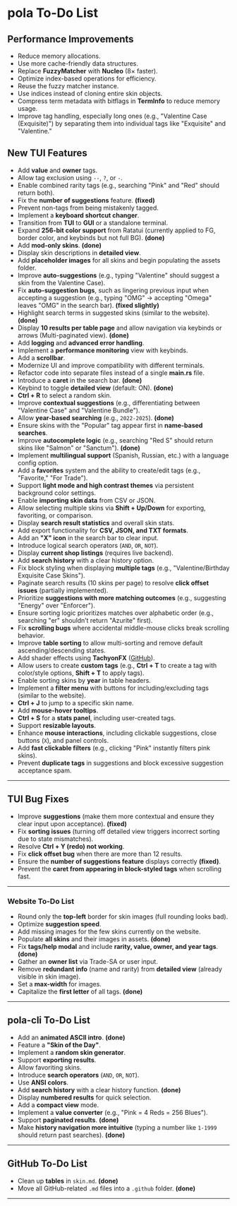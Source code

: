 # pola To-Do List

## Performance Improvements

- Reduce memory allocations.  
- Use more cache-friendly data structures.  
- Replace **FuzzyMatcher** with **Nucleo** (8× faster).  
- Optimize index-based operations for efficiency.  
- Reuse the fuzzy matcher instance.  
- Use indices instead of cloning entire skin objects.  
- Compress term metadata with bitflags in **TermInfo** to reduce memory usage.  
- Improve tag handling, especially long ones (e.g., "Valentine Case (Exquisite)") by separating them into individual tags like "Exquisite" and "Valentine."  

## New TUI Features

- Add **value** and **owner** tags.  
- Allow tag exclusion using `--`, `?`, or `-`.  
- Enable combined rarity tags (e.g., searching "Pink" and "Red" should return both).
- Fix the **number of suggestions** feature. **(fixed)**
- Prevent non-tags from being mistakenly tagged.
- Implement a **keyboard shortcut changer**.  
- Transition from **TUI** to **GUI** or a standalone terminal.  
- Expand **256-bit color support** from Ratatui (currently applied to FG, border color, and keybinds but not full BG). **(done)**
- Add **mod-only skins**. **(done)**
- Display skin descriptions in **detailed view**.
- Add **placeholder images** for all skins and begin populating the assets folder.
- Improve **auto-suggestions** (e.g., typing "Valentine" should suggest a skin from the Valentine Case).  
- Fix **auto-suggestion bugs**, such as lingering previous input when accepting a suggestion (e.g., typing "OMG" → accepting "Omega" leaves "OMG" in the search bar). **(fixed slightly)**
- Highlight search terms in suggested skins (similar to the website). **(done)**
- Display **10 results per table page** and allow navigation via keybinds or arrows (Multi-paginated view). **(done)**
- Add **logging** and **advanced error handling**.  
- Implement a **performance monitoring** view with keybinds.  
- Add a **scrollbar**.  
- Modernize UI and improve compatibility with different terminals.  
- Refactor code into separate files instead of a single **main.rs** file.
- Introduce a **caret** in the search bar. **(done)**
- Keybind to toggle **detailed view** (default: ON). **(done)**
- **Ctrl + R** to select a random skin.  
- Improve **contextual suggestions** (e.g., differentiating between "Valentine Case" and "Valentine Bundle").  
- Allow **year-based searching** (e.g., `2022-2025`). **(done)**
- Ensure skins with the "Popular" tag appear first in **name-based searches**.  
- Improve **autocomplete logic** (e.g., searching "Red S" should return skins like "Salmon" or "Sanctum"). **(done)**  
- Implement **multilingual support** (Spanish, Russian, etc.) with a language config option.  
- Add a **favorites** system and the ability to create/edit tags (e.g., "Favorite," "For Trade").  
- Support **light mode and high contrast themes** via persistent background color settings.  
- Enable **importing skin data** from CSV or JSON.  
- Allow selecting multiple skins via **Shift + Up/Down** for exporting, favoriting, or comparison.  
- Display **search result statistics** and overall skin stats.  
- Add export functionality for **CSV, JSON, and TXT formats**.  
- Add an **"X" icon** in the search bar to clear input.  
- Introduce logical search operators (`AND`, `OR`, `NOT`).  
- Display **current shop listings** (requires live backend).  
- Add **search history** with a clear history option.  
- Fix block styling when displaying **multiple tags** (e.g., "Valentine/Birthday Exquisite Case Skins").  
- Paginate search results (10 skins per page) to resolve **click offset issues** (partially implemented).
- Prioritize **suggestions with more matching outcomes** (e.g., suggesting "Energy" over "Enforcer").  
- Ensure sorting logic prioritizes matches over alphabetic order (e.g., searching "er" shouldn’t return "Azurite" first).  
- Fix **scrolling bugs** where accidental middle-mouse clicks break scrolling behavior.  
- Improve **table sorting** to allow multi-sorting and remove default ascending/descending states.  
- Add shader effects using **TachyonFX** ([GitHub](https://github.com/junkdog/tachyonfx)).  
- Allow users to create **custom tags** (e.g., **Ctrl + T** to create a tag with color/style options, **Shift + T** to apply tags).  
- Enable sorting skins by **year** in table headers.  
- Implement a **filter menu** with buttons for including/excluding tags (similar to the website).  
- **Ctrl + J** to jump to a specific skin name.  
- Add **mouse-hover tooltips**.  
- **Ctrl + S** for a **stats panel**, including user-created tags.  
- Support **resizable layouts**.  
- Enhance **mouse interactions**, including clickable suggestions, close buttons (`X`), and panel controls.  
- Add **fast clickable filters** (e.g., clicking "Pink" instantly filters pink skins).  
- Prevent **duplicate tags** in suggestions and block excessive suggestion acceptance spam.  

---

## TUI Bug Fixes

- Improve **suggestions** (make them more contextual and ensure they clear input upon acceptance). **(fixed)**  
- Fix **sorting issues** (turning off detailed view triggers incorrect sorting due to state mismatches).  
- Resolve **Ctrl + Y (redo) not working**.  
- Fix **click offset bug** when there are more than 12 results.  
- Ensure the **number of suggestions feature** displays correctly **(fixed)**.  
- Prevent the **caret from appearing in block-styled tags** when scrolling fast.  

---

### Website To-Do List

- Round only the **top-left** border for skin images (full rounding looks bad).
- Optimize **suggestion speed**.  
- Add missing images for the few skins currently on the website.  
- Populate **all skins** and their images in assets. **(done)**
- Fix **tags/help modal** and include **rarity, value, owner, and year tags**. **(done)**
- Gather an **owner list** via Trade-SA or user input.
- Remove **redundant info** (name and rarity) from **detailed view** (already visible in skin image).  
- Set a **max-width** for images.
- Capitalize the **first letter** of all tags. **(done)**

---

## pola-cli To-Do List

- Add an **animated ASCII intro**. **(done)**
- Feature a **"Skin of the Day"**.  
- Implement a **random skin generator**.  
- Support **exporting results**.  
- Allow favoriting skins.  
- Introduce **search operators** (`AND`, `OR`, `NOT`).  
- Use **ANSI colors**.  
- Add **search history** with a clear history function. **(done)**
- Display **numbered results** for quick selection.
- Add a **compact view** mode.  
- Implement a **value converter** (e.g., "Pink = 4 Reds = 256 Blues").  
- Support **paginated results**. **(done)**
- Make **history navigation more intuitive** (typing a number like `1-1999` should return past searches). **(done)**

---

## GitHub To-Do List

- Clean up **tables** in `skin.md`. **(done)**
- Move all GitHub-related `.md` files into a `.github` folder. **(done)**

---

